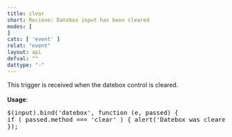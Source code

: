 ```yaml
---
title: clear
short: Recieve: Datebox input has been cleared
modes: [
]
cats: [ 'event' ]
relat: "event"
layout: api
defval: ""
dattype: "-"
---
```


This trigger is received when the datebox control is cleared.<br><br><b>Usage</b>: <pre class='prettyprint'>$(input).bind('datebox', function (e, passed) { 
  if ( passed.method === 'clear' ) {
    alert('Datebox was cleared!');
  }
});</pre>
